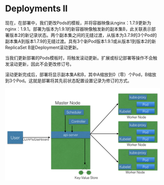 # Deployments II

现在，在部署中，我们更改Pods的模板，并将容器映像从nginx：1.7.9更新为nginx：1.9.1。部署为版本为1.9.1的新容器映像触发新的副本集B，此关联表示部署版本2的新记录状态。两个副本集之间的无缝过渡，从版本为3.7.9的3个Pod的副本集A到版本1.7.9的无缝过渡。具有3个新Pod版本1.9.1或从版本1到版本2的新ReplicaSet B是Deployment滚动更新。

当我们更新部署的Pods模板时，将触发滚动更新。扩展或标记部署等操作不会触发滚动更新，因此不会更改修订号。

滚动更新完成后，部署将显示副本集A和B，其中A缩放到0（零）个Pod，B缩放到3个Pod。这就是部署将其先前状态配置设置记录为修订的方式。

![Deployment \(ReplicaSet B Created\)](../../.gitbook/assets/image%20%2834%29.png)


